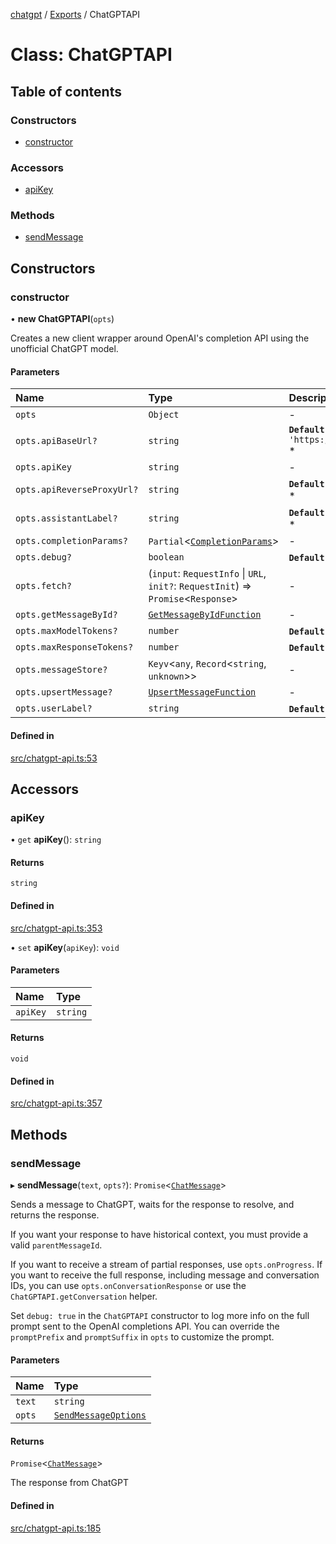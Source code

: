 [chatgpt](../readme.md) / [Exports](../modules.md) / ChatGPTAPI

# Class: ChatGPTAPI

## Table of contents

### Constructors

- [constructor](ChatGPTAPI.md#constructor)

### Accessors

- [apiKey](ChatGPTAPI.md#apikey)

### Methods

- [sendMessage](ChatGPTAPI.md#sendmessage)

## Constructors

### constructor

• **new ChatGPTAPI**(`opts`)

Creates a new client wrapper around OpenAI's completion API using the
unofficial ChatGPT model.

#### Parameters

| Name | Type | Description |
| :------ | :------ | :------ |
| `opts` | `Object` | - |
| `opts.apiBaseUrl?` | `string` | **`Default Value`** `'https://api.openai.com'` * |
| `opts.apiKey` | `string` | - |
| `opts.apiReverseProxyUrl?` | `string` | **`Default Value`** `undefined` * |
| `opts.assistantLabel?` | `string` | **`Default Value`** `'ChatGPT'` * |
| `opts.completionParams?` | `Partial`<[`CompletionParams`](../modules/openai.md#completionparams)\> | - |
| `opts.debug?` | `boolean` | **`Default Value`** `false` * |
| `opts.fetch?` | (`input`: `RequestInfo` \| `URL`, `init?`: `RequestInit`) => `Promise`<`Response`\> | - |
| `opts.getMessageById?` | [`GetMessageByIdFunction`](../modules.md#getmessagebyidfunction) | - |
| `opts.maxModelTokens?` | `number` | **`Default Value`** `4096` * |
| `opts.maxResponseTokens?` | `number` | **`Default Value`** `1000` * |
| `opts.messageStore?` | `Keyv`<`any`, `Record`<`string`, `unknown`\>\> | - |
| `opts.upsertMessage?` | [`UpsertMessageFunction`](../modules.md#upsertmessagefunction) | - |
| `opts.userLabel?` | `string` | **`Default Value`** `'User'` * |

#### Defined in

[src/chatgpt-api.ts:53](https://github.com/transitive-bullshit/chatgpt-api/blob/607fccf/src/chatgpt-api.ts#L53)

## Accessors

### apiKey

• `get` **apiKey**(): `string`

#### Returns

`string`

#### Defined in

[src/chatgpt-api.ts:353](https://github.com/transitive-bullshit/chatgpt-api/blob/607fccf/src/chatgpt-api.ts#L353)

• `set` **apiKey**(`apiKey`): `void`

#### Parameters

| Name | Type |
| :------ | :------ |
| `apiKey` | `string` |

#### Returns

`void`

#### Defined in

[src/chatgpt-api.ts:357](https://github.com/transitive-bullshit/chatgpt-api/blob/607fccf/src/chatgpt-api.ts#L357)

## Methods

### sendMessage

▸ **sendMessage**(`text`, `opts?`): `Promise`<[`ChatMessage`](../interfaces/ChatMessage.md)\>

Sends a message to ChatGPT, waits for the response to resolve, and returns
the response.

If you want your response to have historical context, you must provide a valid `parentMessageId`.

If you want to receive a stream of partial responses, use `opts.onProgress`.
If you want to receive the full response, including message and conversation IDs,
you can use `opts.onConversationResponse` or use the `ChatGPTAPI.getConversation`
helper.

Set `debug: true` in the `ChatGPTAPI` constructor to log more info on the full prompt sent to the OpenAI completions API. You can override the `promptPrefix` and `promptSuffix` in `opts` to customize the prompt.

#### Parameters

| Name | Type |
| :------ | :------ |
| `text` | `string` |
| `opts` | [`SendMessageOptions`](../modules.md#sendmessageoptions) |

#### Returns

`Promise`<[`ChatMessage`](../interfaces/ChatMessage.md)\>

The response from ChatGPT

#### Defined in

[src/chatgpt-api.ts:185](https://github.com/transitive-bullshit/chatgpt-api/blob/607fccf/src/chatgpt-api.ts#L185)
